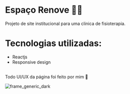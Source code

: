 #    Espaço Renove 👩‍⚕️️
Projeto de site institucional para uma clinica de fisioterapia. <br>
# Tecnologias utilizadas: 
- Reactjs
- Responsive design
<br>
Todo UI/UX da página foi feito por mim 🤍

![frame_generic_dark](https://github.com/luanasa/espaco_renove/assets/38231334/79df06e2-7b53-474d-af96-c7fcd0ebab65)


